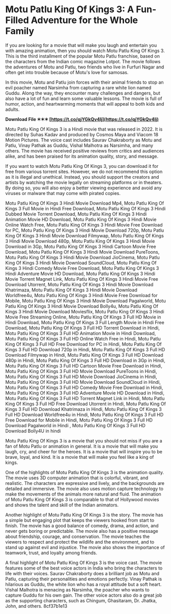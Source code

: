 # Motu Patlu King Of Kings 3: A Fun-Filled Adventure for the Whole Family
 
If you are looking for a movie that will make you laugh and entertain you with amazing animation, then you should watch Motu Patlu King Of Kings 3. This is the third installment of the popular Motu Patlu franchise, based on the characters from the Indian comic magazine Lotpot. The movie follows the adventures of Motu and Patlu, two friends who live in Furfuri Nagar and often get into trouble because of Motu's love for samosas.
 
In this movie, Motu and Patlu join forces with their animal friends to stop an evil poacher named Narsimha from capturing a rare white lion named Guddu. Along the way, they encounter many challenges and dangers, but also have a lot of fun and learn some valuable lessons. The movie is full of humor, action, and heartwarming moments that will appeal to both kids and adults.
 
**Download File ✶✶✶ [https://t.co/qjYGkQv4lj](https://t.co/qjYGkQv4lj)**


 
Motu Patlu King Of Kings 3 is a Hindi movie that was released in 2022. It is directed by Suhas Kadav and produced by Cosmos Maya and Viacom 18 Motion Pictures. The voice cast includes Saurav Chakraborty as Motu and Patlu, Vinay Pathak as Guddu, Vishal Malhotra as Narsimha, and many others. The movie has received positive reviews from critics and audiences alike, and has been praised for its animation quality, story, and message.
 
If you want to watch Motu Patlu King Of Kings 3, you can download it for free from various torrent sites. However, we do not recommend this option as it is illegal and unethical. Instead, you should support the creators and artists by watching the movie legally on streaming platforms or in theaters. By doing so, you will also enjoy a better viewing experience and avoid any viruses or malware that may come with pirated copies.
 
Motu Patlu King Of Kings 3 Hindi Movie Download Mp4,  Motu Patlu King Of Kings 3 Full Movie in Hindi Free Download,  Motu Patlu King Of Kings 3 Hindi Dubbed Movie Torrent Download,  Motu Patlu King Of Kings 3 Hindi Animation Movie HD Download,  Motu Patlu King Of Kings 3 Hindi Movie Online Watch Free,  Motu Patlu King Of Kings 3 Hindi Movie Free Download for PC,  Motu Patlu King Of Kings 3 Hindi Movie Download 720p,  Motu Patlu King Of Kings 3 Hindi Movie Download Filmywap,  Motu Patlu King Of Kings 3 Hindi Movie Download 480p,  Motu Patlu King Of Kings 3 Hindi Movie Download in 3Gp,  Motu Patlu King Of Kings 3 Hindi Cartoon Movie Free Download,  Motu Patlu King Of Kings 3 Hindi Movie Download PureToons,  Motu Patlu King Of Kings 3 Hindi Movie Download JioCinema,  Motu Patlu King Of Kings 3 Hindi Movie Download SoundCloud,  Motu Patlu King Of Kings 3 Hindi Comedy Movie Free Download,  Motu Patlu King Of Kings 3 Hindi Adventure Movie HD Download,  Motu Patlu King Of Kings 3 Hindi Movie Torrent Magnet Link,  Motu Patlu King Of Kings 3 Hindi Movie Free Download Utorrent,  Motu Patlu King Of Kings 3 Hindi Movie Download Khatrimaza,  Motu Patlu King Of Kings 3 Hindi Movie Download Worldfree4u,  Motu Patlu King Of Kings 3 Hindi Movie Free Download for Mobile,  Motu Patlu King Of Kings 3 Hindi Movie Download Pagalworld,  Motu Patlu King Of Kings 3 Hindi Movie Download Bolly4u,  Motu Patlu King Of Kings 3 Hindi Movie Download Moviesflix,  Motu Patlu King Of Kings 3 Hindi Movie Free Streaming Online,  Motu Patlu King Of Kings 3 Full HD Movie in Hindi Download,  Motu Patlu King Of Kings 3 Full Length Movie in Hindi Free Download,  Motu Patlu King Of Kings 3 Full HD Torrent Download in Hindi,  Motu Patlu King Of Kings 3 Full HD Animation Movie in Hindi Download,  Motu Patlu King Of Kings 3 Full HD Online Watch Free in Hindi,  Motu Patlu King Of Kings 3 Full HD Free Download for PC in Hindi,  Motu Patlu King Of Kings 3 Full HD Download 720p in Hindi,  Motu Patlu King Of Kings 3 Full HD Download Filmywap in Hindi,  Motu Patlu King Of Kings 3 Full HD Download 480p in Hindi,  Motu Patlu King Of Kings 3 Full HD Download in 3Gp in Hindi,  Motu Patlu King Of Kings 3 Full HD Cartoon Movie Free Download in Hindi,  Motu Patlu King Of Kings 3 Full HD Movie Download PureToons in Hindi,  Motu Patlu King Of Kings 3 Full HD Movie Download JioCinema in Hindi,  Motu Patlu King Of Kings 3 Full HD Movie Download SoundCloud in Hindi,  Motu Patlu King Of Kings 3 Full HD Comedy Movie Free Download in Hindi,  Motu Patlu King Of Kings 3 Full HD Adventure Movie HD Download in Hindi,  Motu Patlu King Of Kings 3 Full HD Torrent Magnet Link in Hindi,  Motu Patlu King Of Kings 3 Full HD Free Download Utorrent in Hindi,  Motu Patlu King Of Kings 3 Full HD Download Khatrimaza in Hindi,  Motu Patlu King Of Kings 3 Full HD Download Worldfree4u in Hindi,  Motu Patlu King Of Kings 3 Full HD Free Download for Mobile in Hindi,  Motu Patlu King Of Kings 3 Full HD Download Pagalworld in Hindi ,  Motu Patlu King Of Kings 3 Full HD Download Bolly4U in hindi
 
Motu Patlu King Of Kings 3 is a movie that you should not miss if you are a fan of Motu Patlu or animation in general. It is a movie that will make you laugh, cry, and cheer for the heroes. It is a movie that will inspire you to be brave, loyal, and kind. It is a movie that will make you feel like a king of kings.
  
One of the highlights of Motu Patlu King Of Kings 3 is the animation quality. The movie uses 3D computer animation that is colorful, vibrant, and realistic. The characters are expressive and lively, and the backgrounds are detailed and immersive. The movie also uses motion capture technology to make the movements of the animals more natural and fluid. The animation of Motu Patlu King Of Kings 3 is comparable to that of Hollywood movies and shows the talent and skill of the Indian animators.
 
Another highlight of Motu Patlu King Of Kings 3 is the story. The movie has a simple but engaging plot that keeps the viewers hooked from start to finish. The movie has a good balance of comedy, drama, and action, and never gets boring or predictable. The movie also has a positive message about friendship, courage, and conservation. The movie teaches the viewers to respect and protect the wildlife and the environment, and to stand up against evil and injustice. The movie also shows the importance of teamwork, trust, and loyalty among friends.
 
A final highlight of Motu Patlu King Of Kings 3 is the voice cast. The movie features some of the best voice actors in India who bring the characters to life with their voices. Saurav Chakraborty does a brilliant job as Motu and Patlu, capturing their personalities and emotions perfectly. Vinay Pathak is hilarious as Guddu, the white lion who has a royal attitude but a soft heart. Vishal Malhotra is menacing as Narsimha, the poacher who wants to capture Guddu for his own gain. The other voice actors also do a great job as the supporting characters, such as Chingum, Ghasitaram, Dr. Jhatka, John, and others.
 8cf37b1e13
 
